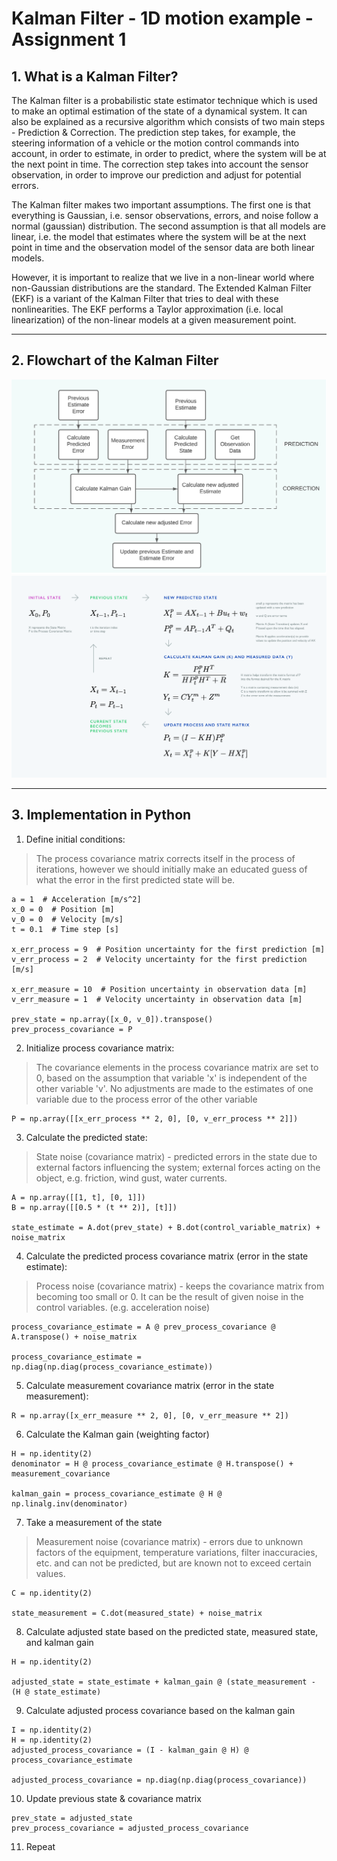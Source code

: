 # Kalman Filter - 1D motion example - Assignment 1

## 1. What is a Kalman Filter?
The Kalman filter is a probabilistic state estimator technique which is used to make an optimal estimation of the state of a dynamical system. It can also be explained as a recursive algorithm which consists of two main steps - Prediction & Correction. The prediction step takes, for example, the steering information of a vehicle or the motion control commands into account, in order to estimate, in order to predict, where the system will be at the next point in time. The correction step takes into account the sensor observation, in order to improve our prediction and adjust for potential errors.

The Kalman filter makes two important assumptions. The first one is that everything is Gaussian, i.e. sensor observations, errors, and noise follow a normal (gaussian) distribution. The second assumption is that all models are linear, i.e. the model that estimates where the system will be at the next point in time and the observation model of the sensor data are both linear models.

However, it is important to realize that we live in a non-linear world where non-Gaussian distributions are the standard. The Extended Kalman Filter (EKF) is a variant of the Kalman Filter that tries to deal with these nonlinearities. The EKF performs a Taylor approximation (i.e. local linearization) of the non-linear models at a given measurement point. 

---

## 2. Flowchart of the Kalman Filter
<img src="resources/blockdiagram.png" width="640">
<img src="resources/steps.png" width="640">

---

## 3. Implementation in Python

1. Define initial conditions:
> The process covariance matrix corrects itself in the process of iterations, however we should initially make an educated guess of what the error in the first predicted state will be.
```
a = 1  # Acceleration [m/s^2]
x_0 = 0  # Position [m]
v_0 = 0  # Velocity [m/s]
t = 0.1  # Time step [s]

x_err_process = 9  # Position uncertainty for the first prediction [m]
v_err_process = 2  # Velocity uncertainty for the first prediction [m/s]

x_err_measure = 10  # Position uncertainty in observation data [m]
v_err_measure = 1  # Velocity uncertainty in observation data [m]

prev_state = np.array([x_0, v_0]).transpose()
prev_process_covariance = P
```
2. Initialize process covariance matrix:
> The covariance elements in the process covariance matrix are set to 0, based on the assumption that variable 'x' is independent of the other variable 'v'. No adjustments are made to the estimates of one variable due to the process error of the other variable
```
P = np.array([[x_err_process ** 2, 0], [0, v_err_process ** 2]])
```
3. Calculate the predicted state:
> State noise (covariance matrix) - predicted errors in the state due to external factors influencing the system; external forces acting on the object, e.g. friction, wind gust, water currents.
```
A = np.array([[1, t], [0, 1]])
B = np.array([[0.5 * (t ** 2)], [t]])

state_estimate = A.dot(prev_state) + B.dot(control_variable_matrix) + noise_matrix
```
4. Calculate the predicted process covariance matrix (error in the state estimate):
> Process noise (covariance matrix) - keeps the covariance matrix from becoming too small or 0. It can be the result of given noise in the control variables. (e.g. acceleration noise)
```
process_covariance_estimate = A @ prev_process_covariance @ A.transpose() + noise_matrix

process_covariance_estimate = np.diag(np.diag(process_covariance_estimate))
```
5. Calculate measurement covariance matrix (error in the state measurement):
```
R = np.array([x_err_measure ** 2, 0], [0, v_err_measure ** 2])
```
6. Calculate the Kalman gain (weighting factor)
```
H = np.identity(2)
denominator = H @ process_covariance_estimate @ H.transpose() + measurement_covariance

kalman_gain = process_covariance_estimate @ H @ np.linalg.inv(denominator)
```
7. Take a measurement of the state
> Measurement noise (covariance matrix) - errors due to unknown factors of the equipment, temperature variations, filter inaccuracies, etc. and can not be predicted, but are known not to exceed certain values.
```
C = np.identity(2)

state_measurement = C.dot(measured_state) + noise_matrix
```
8. Calculate adjusted state based on the predicted state, measured state, and kalman gain
```
H = np.identity(2)

adjusted_state = state_estimate + kalman_gain @ (state_measurement - (H @ state_estimate)
```
9. Calculate adjusted process covariance based on the kalman gain
```
I = np.identity(2)
H = np.identity(2)
adjusted_process_covariance = (I - kalman_gain @ H) @ process_covariance_estimate

adjusted_process_covariance = np.diag(np.diag(process_covariance))
```
10. Update previous state & covariance matrix
```
prev_state = adjusted_state
prev_process_covariance = adjusted_process_covariance
```
11. Repeat
